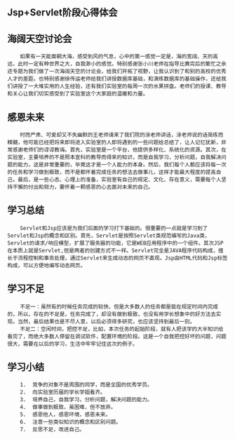 ﻿**Jsp+Servlet阶段心得体会**
-----------------
 **海阔天空讨论会**
-------

        如果有一天能面朝大海，感受到风的气息，心中的第一感觉一定是，海的宽阔、天的高远，此时一定有种世界之大，自我渺小的感觉。特别感谢张小川老师在指导比赛完后的繁忙之余还专题为我们做了一次海阔天空的讨论会，给我们开拓了视野，让我认识到了和别的高校的优秀人才的差距。也特别感谢徐传运老师给我们讲授数据库基础，和演练数据库的基础操作，还给我们讲授了一大堆实用的人生经验，还有我们实验室的每周一次的水果拼盘。老师们的授课、教导和关心让我们切实感受到了实验室这个大家庭的温暖和力量。

**感恩未来**
----

        时而严肃、可爱却又不失幽默的王老师请来了我们院的涂老师讲话，涂老师说的话简练而精髓，他可能已经把将来即将进入实验室的人即将遇到的一些问题给总结了，让人记忆犹新，非常感谢老师们的谆谆教诲。首先，实验室是一个平台，他提供多样化、系统化的资源。其次，在实验室，主要培养的不是照本宣科的教导而得来的知识，而是自我学习，分析问题，自我解决问题的能力，这是非常重要的，毕竟这才是一个人能力的本身。然后，我们每个人都应该将每一次的任务和学习做到极致，而不是都怀着完成任务的想法去做事儿，这样才能最大程度的提高自己。最后，是一些心态、心理上的准备，实验室有自己的规定、文化、存在意义，需要每个人坚持不懈的付出和努力，要怀着一颗感恩的心去面对未来的自己。

**学习总结**
----

        Servlet和Jsp应该是为我们后面的学习打下基础的。很重要的一点就是学习到了Servlet和Jsp的概念和区别。首先，Servlet是按照Servlet类规范编写的Java类，Servlet的请求/响应模型，扩展了服务器的功能，它是WEB应用程序中的一个组件。其次JSP在本质上就是Servlet,但是两者的创建方式不一样。Servlet完全是JAVA程序代码构成，擅长于流程控制和事务处理，通过Servlet来生成动态的网页不直观。Jsp由HTML代码和Jsp标签构成，可以方便地编写动态网页。

**学习不足**
----

        不足一：虽然有的时候任务完成的较快，但是大多数人的任务都是能在规定时间内完成的，所以，存在的不足是，任务完成了，却没有做到极致，也没有用学长想象中的好方法去实现。当然，最后结果也是不尽人意，以后必须得多研究，也应该坚持到最后一刻。 
        不足二：空闲时间，把控不足，比如，本次任务的起始阶段，就有人把该学的大半知识给看完了，而绝大多数人停留在调试软件，配置环境的阶段。这是一个自我把控好坏的问题，问题很大，需要在以后的学习，生活中牢牢记住这次的例子。

**学习小结**
----

        1.	竞争的对象不是周围的同学，而是全国的优秀学员。
        2.	向实验室历届的学长学姐看齐。
        3.	培养自己，自我学习，分析问题，解决问题的能力。
        4.	做事做到极致，虽困难，但不放弃。
        5.	感恩他人，感恩环境，感恩未来。
        6.	注意一些类似知识的概念和区别问题。
        7.	反思不足，改进自己。

